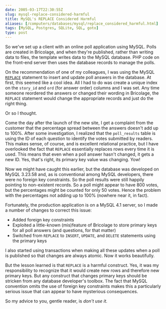 ```yaml
--- 
date: 2005-03-17T22:30:55Z
slug: mysql-replace-considered-harmful
title: MySQL's REPLACE Considered Harmful
aliases: [/computers/databases/mysql/replace_considered_harmful.html]
tags: [MySQL, Postgres, SQLite, SQL, goto]
type: post
---
```


So we've set up a client with an online poll application using MySQL. Polls are
created in Bricolage, and when they're published, rather than writing data to
files, the template writes data to the MySQL database. PHP code on the front-end
server then uses the database records to manage the polls.

On the recommendation of one of my colleagues, I was using the MySQL [`REPLACE`]
statement to insert and update poll answers in the database. At first, this
seemed like a cool idea. All I had to do was create a unique index on the
`story_id` and `ord` (for answer order) columns and I was set. Any time someone
reordered the answers or changed their wording in Bricolage, the `REPLACE`
statement would change the appropriate records and just do the right thing.

Or so I thought.

Come the day after the launch of the new site, I get a complaint from the
customer that the percentage spread between the answers doesn't add up to 100%.
After some investigation, I realized that the `poll_results` table is using the
ID of each question to identify the votes submitted by readers. This makes
sense, of course, and is excellent relational practice, but I have overlooked
the fact that `REPLACE` essentially replaces rows every time it is used. This
means that even when a poll answer hasn't changed, it gets a new ID. Yes, that's
right, its primary key value was changing. Yow!

Now we might have caught this earlier, but the database was developed on MySQL
3.23.58 and, as is conventional among MySQL developers, there were no foreign
key constraints. So the poll results were still happily pointing to non-existent
records. So a poll might appear to have 800 votes, but the percentages might be
counted for only 50 votes. Hence the problem with the percentages not adding up
to 100% (nowhere near it, in fact).

Fortunately, the production application is on a MySQL 4.1 server, so I made a
number of changes to correct this issue:

-   Added foreign key constraints
-   Exploited a little-known (mis)feature of Bricolage to store primary keys for
    all poll answers (and questions, for that matter)
-   Switched from `REPLACE` to `INSERT`, `UPDATE`, and `DELETE` statements using
    the primary keys

I also started using transactions when making all these updates when a poll is
published so that changes are always atomic. Now it works beautifully.

But the lesson learned is that `REPLACE` is a harmful construct. Yes, it was my
responsibility to recognize that it would create new rows and therefore new
primary keys. But any construct that changes primary keys should be stricken
from any database developer's toolbox. The fact that MySQL convention omits the
use of foreign key constraints makes this a particularly serious issue that can
appear to have mysterious consequences.

So my advice to you, gentle reader, is *don't use it.*

  [`REPLACE`]: http://dev.mysql.com/doc/mysql/en/replace.html "Documentation
    for the MySQL REPLACE statement"
